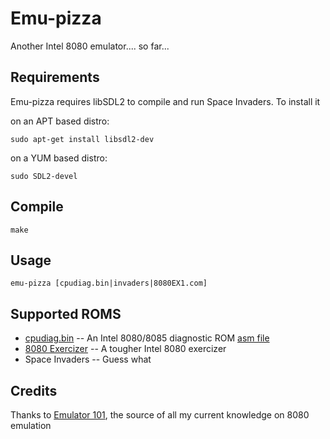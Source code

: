 # Emu-pizza
Another Intel 8080 emulator.... so far...

Requirements
-----------
Emu-pizza requires libSDL2 to compile and run Space Invaders. To install it

on an APT based distro:
```
sudo apt-get install libsdl2-dev
```

on a YUM based distro:
```
sudo SDL2-devel
```

Compile
-------
```
make
```

Usage 
-----
```
emu-pizza [cpudiag.bin|invaders|8080EX1.com]
```

Supported ROMS
--------------
* [cpudiag.bin](http://www.emulator101.com/files/cpudiag.bin) -- An Intel 8080/8085 diagnostic ROM [asm file](http://www.emulator101.com/files/cpudiag.asm) 
* [8080 Exercizer](https://github.com/begoon/8080ex1) -- A tougher Intel 8080 exercizer
* Space Invaders -- Guess what

Credits
-------

Thanks to [Emulator 101](http://www.emulator101.com), the source of all my current knowledge on 8080 emulation
